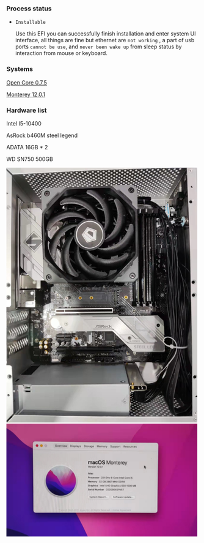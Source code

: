 ### Process status

- ``Installable``

  Use this EFI you can successfully finish installation and enter system UI interface, all things are fine but ethernet are ``not working`` , a part of usb ports ``cannot be use``, and ``never been wake up`` from sleep status by interaction from mouse or keyboard.



### Systems

[Open Core 0.7.5](https://github.com/acidanthera/OpenCorePkg/releases/tag/0.7.5)

[Monterey 12.0.1](https://cloud.mfpud.com/Hackintosh/241BB3B9B9FF8D2CDDEDD9972CC34099/macOS%20Monterey%2012.0.1%20Clover%20and%20OC%20with%20PE.dmg)



### Hardware list

Intel I5-10400

AsRock b460M steel legend

ADATA 16GB * 2

WD SN750 500GB



<img src="./assets/inside-case.jpg" width="500" height="666">

<img src="./assets/system-ui.png" width="500" height="295">

